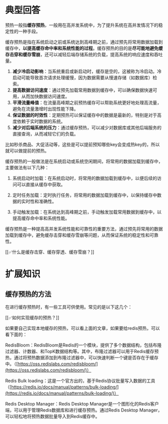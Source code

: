 # 典型回答


预热一般指**缓存预热**，一般用在高并发系统中，为了提升系统在高并发情况下的稳定性的一种手段。



缓存预热是指在系统启动之前或系统达到高峰期之前，通过预先将常用数据加载到缓存中，**以提高缓存命中率和系统性能的过程**。缓存预热的目的是**尽可能地避免缓存击穿和缓存雪崩**，还可以减轻后端存储系统的负载，提高系统的响应速度和吞吐量。



1. **减少冷启动影响**：当系统重启或新启动时，缓存是空的，这被称为冷启动。冷启动可能导致首次请求处理缓慢，因为数据需要从慢速存储（如数据库）检索。
2. **提高数据访问速度**：通过预先加载常用数据到缓存中，可以确保数据快速可用，从而加快数据访问速度。
3. **平滑流量峰值**：在流量高峰期之前预热缓存可以帮助系统更好地处理高流量，避免在流量激增时出现性能下降。
4. **保证数据的时效性**：定期预热可以保证缓存中的数据是最新的，特别是对于高度依赖于实时数据的系统。
5. **减少对后端系统的压力**：通过缓存预热，可以减少对数据库或其他后端服务的直接查询，从而减轻它们的负载。



比如秒杀商品、大促活动等，这些是可以提前预知哪些key会变成热key的，所以就可以做提前的预热。



缓存预热的一般做法是在系统启动或系统空闲期间，将常用的数据加载到缓存中，主要做法有以下几种：



1. 系统启动时加载：在系统启动时，将常用的数据加载到缓存中，以便后续的访问可以直接从缓存中获取。



2. 定时任务加载：定时执行任务，将常用的数据加载到缓存中，以保持缓存中数据的实时性和准确性。



3. 手动触发加载：在系统达到高峰期之前，手动触发加载常用数据到缓存中，以提高缓存命中率和系统性能。



缓存预热是一种提高高并发系统性能和可靠性的重要方法，通过预先将常用的数据加载到缓存中，避免缓存击穿和缓存雪崩等问题，从而保证系统的稳定性和可靠性。



[[✅什么是缓存击穿、缓存穿透、缓存雪崩？]]



# 扩展知识
## 缓存预热的方法


在进行缓存预热时，有一些工具可供使用。常见的是以下这几个：



[[✅如何实现缓存的预热？]]



如果要自己实现本地缓存的预热，可以看上面的文章，如果要给redis预热，可以看下面的：



RedisBloom：RedisBloom是Redis的一个模块，提供了多个数据结构，包括布隆过滤器、计数器、和TopK数据结构等。其中，布隆过滤器可以用于Redis缓存预热，通过将预热数据添加到布隆过滤器中，可以快速判断一个键是否存在于缓存中。（[https://oss.redislabs.com/redisbloom/](https://oss.redislabs.com/redisbloom/)）



Redis Bulk loading：这是一个官方出的，基于Redis协议批量写入数据的工具（[https://redis.io/docs/manual/patterns/bulk-loading/](https://redis.io/docs/manual/patterns/bulk-loading/)）



Redis Desktop Manager：Redis Desktop Manager是一个图形化的Redis客户端，可以用于管理Redis数据库和进行缓存预热。通过Redis Desktop Manager，可以轻松地将预热数据批量导入到Redis缓存中。



